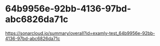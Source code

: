# 64b9956e-92bb-4136-97bd-abc6826da71c
https://sonarcloud.io/summary/overall?id=examly-test_64b9956e-92bb-4136-97bd-abc6826da71c
